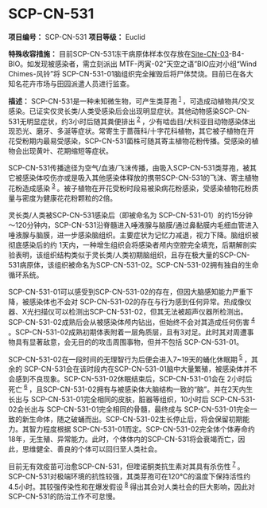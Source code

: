 # SCP-CN-531


**项目编号：** SCP-CN-531
**项目等级：** Euclid

**特殊收容措施：** 目前SCP-CN-531冻干病原体样本仅存放在[Site-CN-03](//scp-wiki-cn.wikidot.com/site-cn-03)-B4-BIO。如发现被感染者，需立刻派出 MTF-丙寅-02“天空之语”BIO应对小组“Wind Chimes-风铃”将 SCP-CN-531-01脑组织完全摧毁后将尸体焚烧。目前已在各大知名花卉市场与田园派遣人员进行监查。

**描述：** SCP-CN-531是一种未知微生物，可产生类芽孢<sup class='footnoteref'>
 <a shape='rect' class='footnoteref' id='footnoteref-1' href='javascript:;' onclick='WIKIDOT.page.utils.scrollToReference(&apos;footnote-1&apos;)'>1</a>
</sup>，可造成动植物共/交叉感染。已证实仅灵长类/人类受感染后会出现明显症状。其他动物感染SCP-CN-531无明显症状，约3小时后随其粪便排出<sup class='footnoteref'>
 <a shape='rect' class='footnoteref' id='footnoteref-2' href='javascript:;' onclick='WIKIDOT.page.utils.scrollToReference(&apos;footnote-2&apos;)'>2</a>
</sup>，少有啮齿目/犬科亚目动物感染体出现恐光、磨牙、多涎等症状。常寄生于蔷薇科/十字花科植物，其它被子植物在开花受粉期内最易受感染，SCP-CN-531菌株可随其寄主植物花粉传播。受感染的植物会出现黄叶、花期缩短等症状。

SCP-CN-531传播途径为空气/血液/飞沫传播，由吸入SCP-CN-531类芽孢，被其它被感染体咬伤亦或是吸入其他感染体释放的携带SCP-CN-531的飞沫、寄主植物花粉造成感染<sup class='footnoteref'>
 <a shape='rect' class='footnoteref' id='footnoteref-3' href='javascript:;' onclick='WIKIDOT.page.utils.scrollToReference(&apos;footnote-3&apos;)'>3</a>
</sup>。被子植物在开花受粉时段易被染病花粉感染，受感染植物花粉质量与密度为健康花花粉颗粒的2倍。

灵长类/人类被SCP-CN-531感染后（即被命名为 SCP-CN-531-01）的约15分钟～120分钟内，SCP-CN-531沿脊髓进入唾液腺与脑膜/通过鼻黏膜内毛细血管进入唾液腺与脑膜，进一步感染脑组织。主要症状为记忆力减退，视力下降。脑组织被彻底感染后的约 1天内，一种增生组织会将感染者颅内空腔完全填充，后期解剖实验表明，该组织结构类似于灵长类/人类初期脑组织，且存在极大量的SCP-CN-531病原体，该组织被命名为SCP-CN-531-02。SCP-CN-531-02拥有独自的生命循环系统。

SCP-CN-531-01可以感受到SCP-CN-531-02的存在，但因大脑感知能力严重下降，被感染体也不会对 SCP-CN-531-02的存在与行为感到任何异常。热成像仪器、X光扫描仪可以检测出SCP-CN-531-02，但其无法被超声仪器所检测出。SCP-CN-531-02成熟后会从被感染体颅内钻出，但始终不会对其造成任何伤害<sup class='footnoteref'>
 <a shape='rect' class='footnoteref' id='footnoteref-4' href='javascript:;' onclick='WIKIDOT.page.utils.scrollToReference(&apos;footnote-4&apos;)'>4</a>
</sup>。SCP-CN-531-02成熟初期体表附着一层角质层，且有3对足。此时其对周遭事物具有显著敌意，会无目的的攻击周围事物，但并不包括 SCP-CN-531-01。

SCP-CN-531-02在一段时间的无理智行为后便会进入7~19天的蛹化休眠期<sup class='footnoteref'>
 <a shape='rect' class='footnoteref' id='footnoteref-5' href='javascript:;' onclick='WIKIDOT.page.utils.scrollToReference(&apos;footnote-5&apos;)'>5</a>
</sup>，其余的 SCP-CN-531会在该时段内在SCP-CN-531-01脑中大量繁殖，被感染体并不会感到不良现象。SCP-CN-531-02休眠结束后，SCP-CN-531-01会在 2小时后死亡<sup class='footnoteref'>
 <a shape='rect' class='footnoteref' id='footnoteref-6' href='javascript:;' onclick='WIKIDOT.page.utils.scrollToReference(&apos;footnote-6&apos;)'>6</a>
</sup>，且SCP-CN-531-02拥有与被感染体大脑结构一致的“脑”。并在2天内生长出与 SCP-CN-531-01完全相同的皮肤，脏器等组织，10小时后 SCP-CN-531-02会长出与 SCP-CN-531-01完全相同的骨髓，最终成与 SCP-CN-531-01完全一致的新生命体，随之破蛹而出。SCP-CN-531-02生长停止后，将会保留初期能力。其智力程度根据 SCP-CN-531-01而定。SCP-CN-531-02完全体个体寿命约18年，无生殖、异常能力。此时，个体体内的SCP-CN-531将会衰竭而亡，因此，思维健全、善良的个体可以回归至人类社会。

目前无有效疫苗可治愈SCP-CN-531，但喹诺酮类抗生素对其具有杀伤性<sup class='footnoteref'>
 <a shape='rect' class='footnoteref' id='footnoteref-7' href='javascript:;' onclick='WIKIDOT.page.utils.scrollToReference(&apos;footnote-7&apos;)'>7</a>
</sup>。SCP-CN-531对极端环境的抗性较强，其类芽孢可在120℃的温度下保持活性约4.5小时。其较强传染性和在爆发假设<sup class='footnoteref'>
 <a shape='rect' class='footnoteref' id='footnoteref-8' href='javascript:;' onclick='WIKIDOT.page.utils.scrollToReference(&apos;footnote-8&apos;)'>8</a>
</sup>得出其会对人类社会的巨大影响，因此对SCP-CN-531的防治工作不可怠慢。






